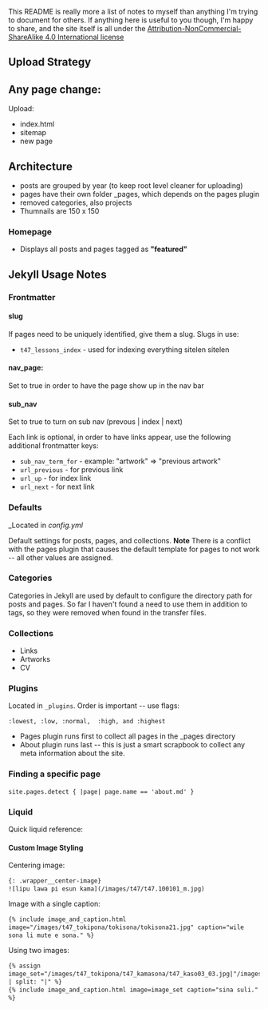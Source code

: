 This README is really more a list of notes to myself than anything I'm trying to document for others. If anything here is useful to you though, I'm happy to share, and the site itself is all under the [Attribution-NonCommercial-ShareAlike 4.0 International license](http://creativecommons.org/licenses/by-nc-sa/4.0/)

## Upload Strategy

## Any page change:

Upload:
  * index.html
  * sitemap 
  * new page

## Architecture

  * posts are grouped by year (to keep root level cleaner for uploading)
  * pages have their own folder _pages, which depends on the pages plugin
  * removed categories, also projects
  * Thumnails are 150 x 150

### Homepage

  * Displays all posts and pages tagged as **"featured"**

## Jekyll Usage Notes

### Frontmatter

#### slug

If pages need to be uniquely identified, give them a slug. Slugs in use:

  * `t47_lessons_index` - used for indexing everything sitelen sitelen

#### nav_page:

Set to true in order to have the page show up in the nav bar

#### sub_nav

Set to true to turn on sub nav (prevous | index | next)

Each link is optional, in order to have links appear, use the following additional frontmatter keys:

  * `sub_nav_term_for` - example: "artwork" => "previous artwork"
  * `url_previous` - for previous link
  * `url_up` - for index link
  * `url_next` - for next link

### Defaults

_Located in _config.yml_

Default settings for posts, pages, and collections. **Note** There is a conflict with the pages plugin that causes the default template for pages to not work -- all other values are assigned.

### Categories

Categories in Jekyll are used by default to configure the directory path for posts and pages. So far I haven't found a need to use them in addition to tags, so they were removed when found in the transfer files.

### Collections

  * Links
  * Artworks
  * CV

### Plugins

Located in `_plugins`. Order is important -- use flags: 
  
    :lowest, :low, :normal,  :high, and :highest

  * Pages plugin runs first to collect all pages in the _pages directory
  * About plugin runs last -- this is just a smart scrapbook to collect any meta information about the site.

### Finding a specific page 

    site.pages.detect { |page| page.name == 'about.md' }

### Liquid

Quick liquid reference:


#### Custom Image Styling

Centering image:

    {: .wrapper__center-image}
    ![lipu lawa pi esun kama](/images/t47/t47.100101_m.jpg)


Image with a single caption:

    {% include image_and_caption.html image="/images/t47_tokipona/tokisona/tokisona21.jpg" caption="wile sona li mute e sona." %}

Using two images:

    {% assign image_set="/images/t47_tokipona/t47_kamasona/t47_kaso03_03.jpg|"/images/t47_tokipona/t47_kamasona/t47_kaso03_04.jpg" | split: "|" %}
    {% include image_and_caption.html image=image_set caption="sina suli." %}

